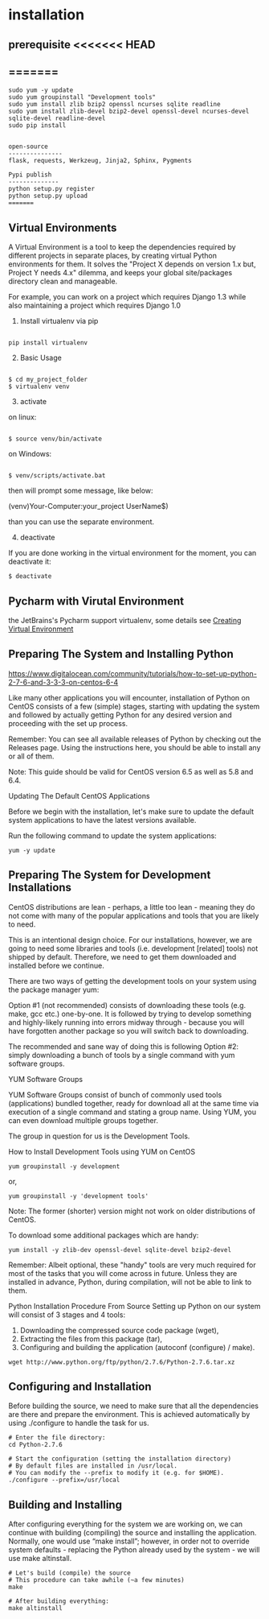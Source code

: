installation
===========

prerequisite
<<<<<<< HEAD
---------------
=======
--------------

```shell
sudo yum -y update
sudo yum groupinstall "Development tools"
sudo yum install zlib bzip2 openssl ncurses sqlite readline
sudo yum install zlib-devel bzip2-devel openssl-devel ncurses-devel sqlite-devel readline-devel
sudo pip install 


open-source
---------------
flask, requests, Werkzeug, Jinja2, Sphinx, Pygments

Pypi publish
--------------
python setup.py register
python setup.py upload
=======
```

Virtual Environments
------------------------
A Virtual Environment is a tool to keep the dependencies required by different projects in separate places, 
by creating virtual Python environments for them. It solves the "Project X depends on version 1.x but, Project Y needs 4.x" dilemma,
and keeps your global site/packages directory clean and manageable.

For example, you can work on a project which requires Django 1.3 while also maintaining a project which requires Django 1.0

1. Install virtualenv via pip

```shell

pip install virtualenv

```

2. Basic Usage

```shell

$ cd my_project_folder
$ virtualenv venv

```

3. activate

on linux:

```shell

$ source venv/bin/activate

```

on Windows:

```shell

$ venv/scripts/activate.bat

```

then will prompt some message, like below:

(venv)Your-Computer:your_project UserName$)

than you can use the separate environment.

4. deactivate

If you are done working in the virtual environment for the moment, you can deactivate it:

```shell
$ deactivate
```

Pycharm with Virutal Environment
--------------------------------------

the JetBrains's Pycharm support virtualenv, some details see [Creating Virtual Environment](https://www.jetbrains.com/pycharm/help/creating-virtual-environment.html)


Preparing The System and Installing Python
-------------------------------
https://www.digitalocean.com/community/tutorials/how-to-set-up-python-2-7-6-and-3-3-3-on-centos-6-4


Like many other applications you will encounter, installation of Python on CentOS consists of a few (simple) stages, starting with updating the system and followed by actually getting Python for any desired version and proceeding with the set up process.

Remember: You can see all available releases of Python by checking out the Releases page. Using the instructions here, you should be able to install any or all of them.

Note: This guide should be valid for CentOS version 6.5 as well as 5.8 and 6.4.

Updating The Default CentOS Applications

Before we begin with the installation, let's make sure to update the default system applications to have the latest versions available.

Run the following command to update the system applications:

```shell
yum -y update
```

Preparing The System for Development Installations
------------------------------
CentOS distributions are lean - perhaps, a little too lean - meaning they do not come with many of the popular applications and tools that you are likely to need.

This is an intentional design choice. For our installations, however, we are going to need some libraries and tools (i.e. development [related] tools) not shipped by default. Therefore, we need to get them downloaded and installed before we continue.

There are two ways of getting the development tools on your system using the package manager yum:

Option #1 (not recommended) consists of downloading these tools (e.g. make, gcc etc.) one-by-one. It is followed by trying to develop something and highly-likely running into errors midway through - because you will have forgotten another package so you will switch back to downloading.

The recommended and sane way of doing this is following Option #2: simply downloading a bunch of tools by a single command with yum software groups.


YUM Software Groups

YUM Software Groups consist of bunch of commonly used tools (applications) bundled together, ready for download all at the same time via execution of a single command and stating a group name. Using YUM, you can even download multiple groups together.

The group in question for us is the Development Tools.

How to Install Development Tools using YUM on CentOS

```shell
yum groupinstall -y development
```

or,

```shell
yum groupinstall -y 'development tools'
```

Note: The former (shorter) version might not work on older distributions of CentOS.

To download some additional packages which are handy:

```shell
yum install -y zlib-dev openssl-devel sqlite-devel bzip2-devel

```

Remember: Albeit optional, these "handy" tools are very much required for most of the tasks that you will come across in future. Unless they are installed in advance, Python, during compilation, will not be able to link to them.

Python Installation Procedure From Source
Setting up Python on our system will consist of 3 stages and 4 tools:

1. Downloading the compressed source code package (wget),
2. Extracting the files from this package (tar),
3. Configuring and building the application (autoconf (configure) / make).


```shell
wget http://www.python.org/ftp/python/2.7.6/Python-2.7.6.tar.xz

```


Configuring and Installation
----------------------------------
Before building the source, we need to make sure that all the dependencies are there and prepare the environment. This is achieved automatically by using ./configure to handle the task for us.

```shell
# Enter the file directory:
cd Python-2.7.6

# Start the configuration (setting the installation directory)
# By default files are installed in /usr/local.
# You can modify the --prefix to modify it (e.g. for $HOME).
./configure --prefix=/usr/local    
```

Building and Installing
-------------------------------
After configuring everything for the system we are working on, we can continue with building (compiling) the source and installing the application. Normally, one would use “make install”; however, in order not to override system defaults - replacing the Python already used by the system - we will use make altinstall.

```shell
# Let's build (compile) the source
# This procedure can take awhile (~a few minutes)
make

# After building everything:
make altinstall

```

